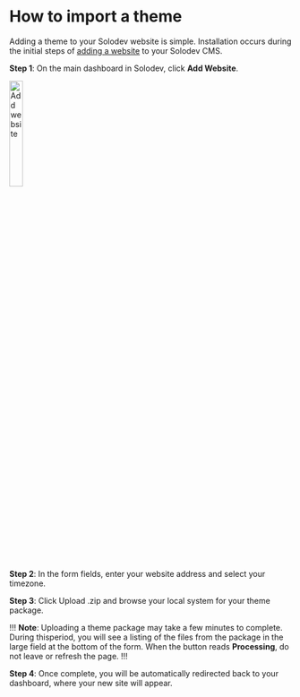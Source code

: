 # How to import a theme

Adding a theme to your Solodev website is simple. Installation occurs during the initial steps of <a href="/workspace/websites/add-website/">adding a website</a> to your Solodev CMS.

**Step 1**: On the main dashboard in Solodev, click **Add Website**.

<p><img src="/static/images/tutorials/add-website/add-website.jpg" alt="Add website" style="width: 22%;"></p>

**Step 2**: In the form fields, enter your website address and select your timezone.

**Step 3**: Click Upload .zip and browse your local system for your theme package.

!!! **Note**:
Uploading a theme package may take a few minutes to complete. During thisperiod, you will see a listing of the files from the package in the large field at the bottom of the form. When the button reads **Processing**, do not leave or refresh the page.
!!!

**Step 4**: Once complete, you will be automatically redirected back to your dashboard, where your new site will appear.